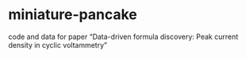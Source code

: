# miniature-pancake
code and data for paper “Data-driven formula discovery: Peak current density in cyclic voltammetry”
